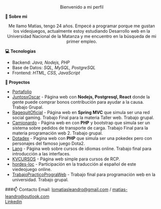 <!--### Hi there


**Pewmafe/Pewmafe** is a ✨ _special_ ✨ repository because its `README.md` (this file) appears on your GitHub profile.

Here are some ideas to get you started:

- 🔭 I’m currently working on ...
- 🌱 I’m currently learning ...
- 👯 I’m looking to collaborate on ...
- 🤔 I’m looking for help with ...
- 💬 Ask me about ...
- 📫 How to reach me: ...
- 😄 Pronouns: ...
- ⚡ Fun fact: ... -->


<p align="center">
Bienvenido a mi perfil
</p>

<strong>💬 Sobre mi</strong>
<p align="center">
Me llamo Matias, tengo 24 años. Empecé a programar porque me gustan los videojuegos, actualmente estoy estudiando Desarrollo web en la Universidad Nacional de la Matanza y me encuentro en la búsqueda de mi primer empleo. 
</p>


  <strong>💻 Tecnologías </strong>

- Backend: <em>Java, Nodejs, PHP</em>
- Base de Datos: <em>SQL, MySQL, PostgreSQL</em>
- Frontend: <em>HTML, CSS, JavaScript</em>

<strong>🔭 Proyectos</strong>

- [Portafolio](https://pewmafe.github.io/Portfolio2020/)
- [JuntosxOscar](https://juntosxoscar.com.ar/) - Página web con <b>Nodejs, Postgresql, React</b> donde la gente puede comprar bonos contribución para ayudar a la causa. Trabajo Grupal.
- [RagequitOficial](https://github.com/Pewmafe/RagequitOficial) - Página web en <b>Spring MVC</b> que simula ser una red social gaming. Trabajo Final para la materia Taller web. Trabajo grupal.
- [Camionardo](https://github.com/Pewmafe/TpWeb2-Final) - Página web en con <b>PHP</b> y bootstrap que simula ser un sistema sobre pedidos de transporte de carga. Trabajo Final para la materia programación web 2. Trabajo grupal.
- [Dotadex](https://github.com/Pewmafe/dotadex) - Pagina web con <b>PHP</b> que simula ser una pokedex pero con personajes del famoso juego Dota2.
- [Lang](https://github.com/Pewmafe/Final-Interfaces) - Página web sobre cursos de idiomas online. Trabajo final para introducción a las interfaces. 
- [KVCURSOS](https://github.com/Pewmafe/KVCURSOS) - Página web simple para cursos de RCP.
- [hordes-loc](https://github.com/Pewmafe/hordes-loc) - Participación en la traducción al español de este viedeojuego online.
- [TrabajoPracticoPrograWeb](https://github.com/Pewmafe/TrabajoPracticoPrograWeb) - Trabajo final para programación web en la universidad. Trabajo grupal.

###📫 Contacto 
Email: lomatiasleandro@gmail.com / matias-leandro@outlook.com <br>
[Linkedin](https://www.linkedin.com/in/mat%C3%ADas-sanchez-8a4798115/)
